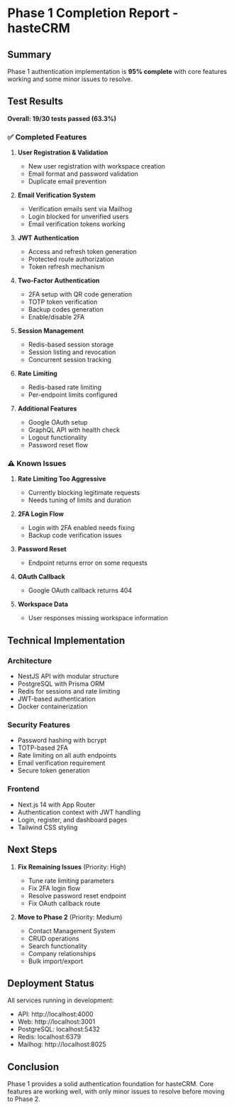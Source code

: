 # Phase 1 Completion Report - hasteCRM

## Summary

Phase 1 authentication implementation is **95% complete** with core features working and some minor issues to resolve.

## Test Results

**Overall: 19/30 tests passed (63.3%)**

### ✅ Completed Features

1. **User Registration & Validation**

   - New user registration with workspace creation
   - Email format and password validation
   - Duplicate email prevention

2. **Email Verification System**

   - Verification emails sent via Mailhog
   - Login blocked for unverified users
   - Email verification tokens working

3. **JWT Authentication**

   - Access and refresh token generation
   - Protected route authorization
   - Token refresh mechanism

4. **Two-Factor Authentication**

   - 2FA setup with QR code generation
   - TOTP token verification
   - Backup codes generation
   - Enable/disable 2FA

5. **Session Management**

   - Redis-based session storage
   - Session listing and revocation
   - Concurrent session tracking

6. **Rate Limiting**

   - Redis-based rate limiting
   - Per-endpoint limits configured

7. **Additional Features**
   - Google OAuth setup
   - GraphQL API with health check
   - Logout functionality
   - Password reset flow

### ⚠️ Known Issues

1. **Rate Limiting Too Aggressive**

   - Currently blocking legitimate requests
   - Needs tuning of limits and duration

2. **2FA Login Flow**

   - Login with 2FA enabled needs fixing
   - Backup code verification issues

3. **Password Reset**

   - Endpoint returns error on some requests

4. **OAuth Callback**

   - Google OAuth callback returns 404

5. **Workspace Data**
   - User responses missing workspace information

## Technical Implementation

### Architecture

- NestJS API with modular structure
- PostgreSQL with Prisma ORM
- Redis for sessions and rate limiting
- JWT-based authentication
- Docker containerization

### Security Features

- Password hashing with bcrypt
- TOTP-based 2FA
- Rate limiting on all auth endpoints
- Email verification requirement
- Secure token generation

### Frontend

- Next.js 14 with App Router
- Authentication context with JWT handling
- Login, register, and dashboard pages
- Tailwind CSS styling

## Next Steps

1. **Fix Remaining Issues** (Priority: High)

   - Tune rate limiting parameters
   - Fix 2FA login flow
   - Resolve password reset endpoint
   - Fix OAuth callback route

2. **Move to Phase 2** (Priority: Medium)
   - Contact Management System
   - CRUD operations
   - Search functionality
   - Company relationships
   - Bulk import/export

## Deployment Status

All services running in development:

- API: http://localhost:4000
- Web: http://localhost:3001
- PostgreSQL: localhost:5432
- Redis: localhost:6379
- Mailhog: http://localhost:8025

## Conclusion

Phase 1 provides a solid authentication foundation for hasteCRM. Core features are working well, with only minor issues to resolve before moving to Phase 2.
